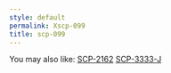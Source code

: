 ```yaml
---
style: default
permalink: Xscp-099
title: scp-099
---
```

You may also like:
[SCP-2162](http://scp-wiki.net/scp-2162)
[SCP-3333-J](http://scp-wiki.net/scp-3333-j)